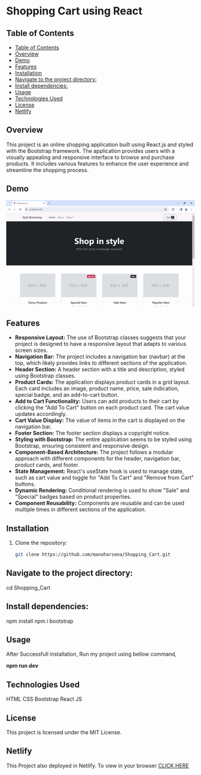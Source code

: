 <h1><b>Shopping Cart using React</b></h1>

## Table of Contents

- [Table of Contents](#table-of-contents)
- [Overview](#overview)
- [Demo](#demo)
- [Features](#features)
- [Installation](#installation)
- [Navigate to the project directory:](#navigate-to-the-project-directory)
- [Install dependencies:](#install-dependencies)
- [Usage](#usage)
- [Technologies Used](#technologies-used)
- [License](#license)
- [Netlify](#netlify)

## Overview

<p>
This project is an online shopping application built using React.js and styled with the Bootstrap framework. The application provides users with a visually appealing and responsive interface to browse and purchase products. It includes various features to enhance the user experience and streamline the shopping process.</p>

## Demo

<img src="./src/assets/Shopping_Cart_Demo.gif">

## Features

<ul>
<li><b>Responsive Layout:</b> The use of Bootstrap classes suggests that your project is designed to have a responsive layout that adapts to various screen sizes.</li>

<li><b>Navigation Bar:</b> The project includes a navigation bar (navbar) at the top, which likely provides links to different sections of the application.</li>

<li><b>Header Section:</b> A header section with a title and description, styled using Bootstrap classes.</li>

<li><b>Product Cards:</b> The application displays product cards in a grid layout. Each card includes an image, product name, price, sale indication, special badge, and an add-to-cart button.</li>

<li><b>Add to Cart Functionality:</b> Users can add products to their cart by clicking the "Add To Cart" button on each product card. The cart value updates accordingly.</li>

<li><b>Cart Value Display:</b> The value of items in the cart is displayed on the navigation bar.</li>

<li><b>Footer Section:</b> The footer section displays a copyright notice.</li>

<li><b>Styling with Bootstrap:</b> The entire application seems to be styled using Bootstrap, ensuring consistent and responsive design.</li>

<li><b>Component-Based Architecture:</b> The project follows a modular approach with different components for the header, navigation bar, product cards, and footer.</li>

<li><b>State Management:</b> React's useState hook is used to manage state, such as cart value and toggle for "Add To Cart" and "Remove from Cart" buttons.</li>

<li><b>Dynamic Rendering:</b> Conditional rendering is used to show "Sale" and "Special" badges based on product properties.</li>

<li><b>Component Reusability:</b> Components are reusable and can be used multiple times in different sections of the application.</li>
</ul>

## Installation

1. Clone the repository:
   ```sh
   git clone https://github.com/manoharsena/Shopping_Cart.git
   ```

## Navigate to the project directory:

cd Shopping_Cart

## Install dependencies:

npm install
npm i bootstrap

## Usage

<p>After Successfull installation, Run my project using bellow command,
</p>

<b>npm run dev</b>

## Technologies Used
HTML
CSS
Bootstrap
React JS


## License

This project is licensed under the MIT License.

## Netlify

This Project also deployed in Netlify. To view in your browser [CLICK HERE](https://shopping-cart-3411.netlify.app/)
